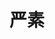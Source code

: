 ---
bio: 
  matter.
education:
  courses:
  - course: 学士学位
    institution: XXX
    year: 2021
email: "XXX@qq.com"
first_name: Su
highlight_name: false
interests:
- 生物信息
last_name: Yan
role: 访问学生
social:
- icon: envelope
  icon_pack: fas
  link: mailto:XXX@qq.com
superuser: true
title: 严素
user_groups:
- "访问学生"
---